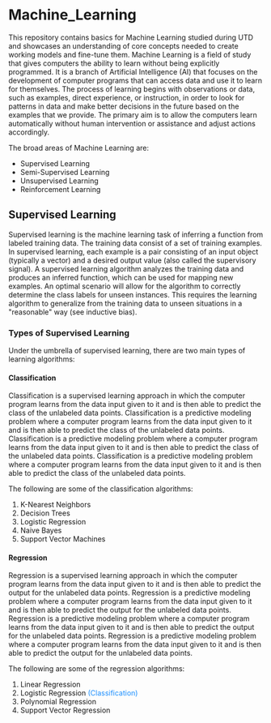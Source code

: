 # Machine_Learning

This repository contains basics for Machine Learning studied during UTD and showcases an understanding of core concepts needed to create working models and fine-tune them. Machine Learning is a field of study that gives computers the ability to learn without being explicitly programmed. It is a branch of Artificial Intelligence (AI) that focuses on the development of computer programs that can access data and use it to learn for themselves. The process of learning begins with observations or data, such as examples, direct experience, or instruction, in order to look for patterns in data and make better decisions in the future based on the examples that we provide. The primary aim is to allow the computers learn automatically without human intervention or assistance and adjust actions accordingly.

The broad areas of Machine Learning are:

* Supervised Learning
* Semi-Supervised Learning
* Unsupervised Learning
* Reinforcement Learning

## Supervised Learning

Supervised learning is the machine learning task of inferring a function from labeled training data. The training data consist of a set of training examples. In supervised learning, each example is a pair consisting of an input object (typically a vector) and a desired output value (also called the supervisory signal). A supervised learning algorithm analyzes the training data and produces an inferred function, which can be used for mapping new examples. An optimal scenario will allow for the algorithm to correctly determine the class labels for unseen instances. This requires the learning algorithm to generalize from the training data to unseen situations in a "reasonable" way (see inductive bias).

### Types of Supervised Learning

Under the umbrella of supervised learning, there are two main types of learning algorithms:

#### Classification

Classification is a supervised learning approach in which the computer program learns from the data input given to it and is then able to predict the class of the unlabeled data points. Classification is a predictive modeling problem where a computer program learns from the data input given to it and is then able to predict the class of the unlabeled data points. Classification is a predictive modeling problem where a computer program learns from the data input given to it and is then able to predict the class of the unlabeled data points. Classification is a predictive modeling problem where a computer program learns from the data input given to it and is then able to predict the class of the unlabeled data points.

The following are some of the classification algorithms:

1. K-Nearest Neighbors
2. Decision Trees
3. Logistic Regression
4. Naive Bayes
5. Support Vector Machines

#### Regression

Regression is a supervised learning approach in which the computer program learns from the data input given to it and is then able to predict the output for the unlabeled data points. Regression is a predictive modeling problem where a computer program learns from the data input given to it and is then able to predict the output for the unlabeled data points. Regression is a predictive modeling problem where a computer program learns from the data input given to it and is then able to predict the output for the unlabeled data points. Regression is a predictive modeling problem where a computer program learns from the data input given to it and is then able to predict the output for the unlabeled data points.

The following are some of the regression algorithms:

1. Linear Regression
2. Logistic Regression <font color = "dodgerblue">(Classification)</font>
3. Polynomial Regression
4. Support Vector Regression


<!-- ## Index for Notebooks

The following is the index for the notebooks in this repository and in the order they have been created:

| Notebook | Description | Link |
| Basics of Machine Learning |  |  |
|  |  |  | -->
